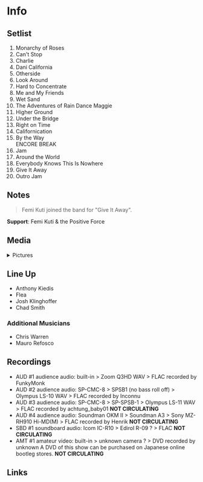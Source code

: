 # Info

## Setlist

1. Monarchy of Roses
2. Can't Stop
3. Charlie
4. Dani California
5. Otherside
6. Look Around
7. Hard to Concentrate
8. Me and My Friends
9. Wet Sand
10. The Adventures of Rain Dance Maggie
11. Higher Ground
12. Under the Bridge
13. Right on Time
14. Californication
15. By the Way
<br> ENCORE BREAK
16. Jam
17. Around the World
18. Everybody Knows This Is Nowhere
19. Give It Away
20. Outro Jam

## Notes

> Femi Kuti joined the band for "Give It Away".

**Support**: Femi Kuti & the Positive Force

## Media 

<details>
  <summary>Pictures</summary>
  <!--<img alt="Setlist" title="Setlist" src="_.jpg" height="200" />
  <img alt="Flyer" title="Flyer" src="_.jpg" height="200" />-->
</details>

## Line Up

* Anthony Kiedis
* Flea
* Josh Klinghoffer
* Chad Smith

### Additional Musicians

* Chris Warren  
* Mauro Refosco

## Recordings

* AUD #1 audience audio: built-in > Zoom Q3HD WAV > FLAC recorded by FunkyMonk  
* AUD #2 audience audio: SP-CMC-8 > SPSB1 (no bass roll off) > Olympus LS-10 WAV > FLAC recorded by Inconnu  
* AUD #3 audience audio: SP-CMC-8 > SP-SPSB-1 > Olympus LS-11 WAV > FLAC recorded by achtung_baby01 **NOT CIRCULATING**
* AUD #4 audience audio: Soundman OKM II > Soundman A3 > Sony MZ-RH910 Hi-MD(M) > FLAC recorded by Henrik **NOT CIRCULATING**
* SBD #1 soundboard audio: Icom IC-R10 > Edirol R-09 ? > FLAC **NOT CIRCULATING**   
* AMT #1 amateur video: built-in > unknown camera ? > DVD recorded by unknown A DVD of this show can be purchased on Japanese online bootleg stores. **NOT CIRCULATING**

## Links
